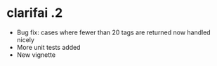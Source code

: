 # clarifai .2

* Bug fix: cases where fewer than 20 tags are returned now handled nicely  
* More unit tests added  
* New vignette  
  